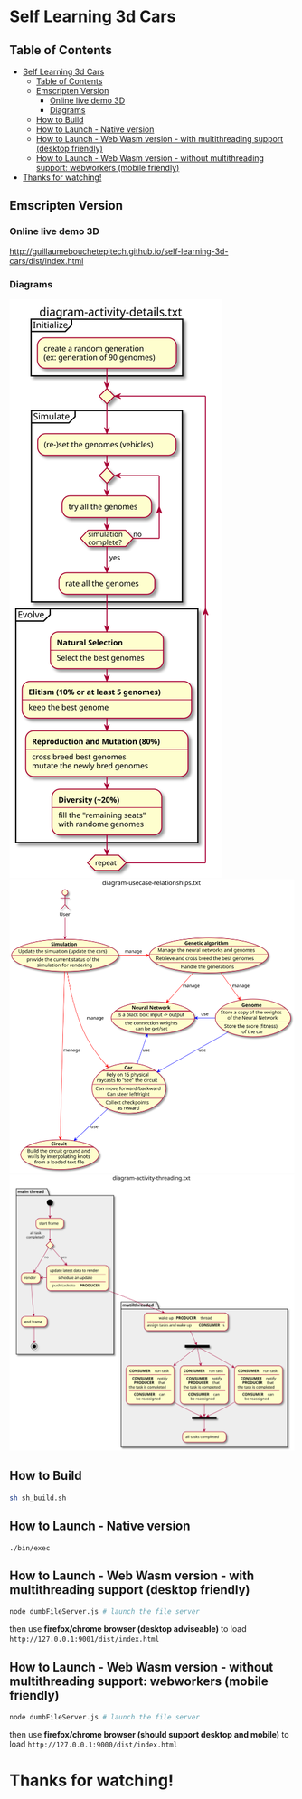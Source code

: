 
# Self Learning 3d Cars

## Table of Contents
- [Self Learning 3d Cars](#self-learning-3d-cars)
  - [Table of Contents](#table-of-contents)
  - [Emscripten Version](#emscripten-version)
    - [Online live demo 3D](#online-live-demo-3d)
    - [Diagrams](#diagrams)
  - [How to Build](#how-to-build)
  - [How to Launch - Native version](#how-to-launch---native-version)
  - [How to Launch - Web Wasm version - with multithreading support (desktop friendly)](#how-to-launch---web-wasm-version---with-multithreading-support-desktop-friendly)
  - [How to Launch - Web Wasm version - without multithreading support: webworkers (mobile friendly)](#how-to-launch---web-wasm-version---without-multithreading-support-webworkers-mobile-friendly)
- [Thanks for watching!](#thanks-for-watching)

## Emscripten Version

### Online live demo 3D

http://guillaumebouchetepitech.github.io/self-learning-3d-cars/dist/index.html

### Diagrams

![diagram-activity-details.svg](./diagrams/diagram-activity-details.svg "diagram-activity-details.svg")
![diagram-usecase-relationships.svg](./diagrams/diagram-usecase-relationships.svg "diagram-usecase-relationships.svg")
![diagram-activity-threading.svg](./diagrams/diagram-activity-threading.svg "diagram-activity-threading.svg")

## How to Build

```bash
sh sh_build.sh
```

## How to Launch - Native version

```
./bin/exec
```

## How to Launch - Web Wasm version - with multithreading support (desktop friendly)

```bash
node dumbFileServer.js # launch the file server
```

then use **firefox/chrome browser (desktop adviseable)** to load `http://127.0.0.1:9001/dist/index.html`

## How to Launch - Web Wasm version - without multithreading support: webworkers (mobile friendly)

```bash
node dumbFileServer.js # launch the file server
```

then use **firefox/chrome browser (should support desktop and mobile)** to load `http://127.0.0.1:9000/dist/index.html`


# Thanks for watching!
